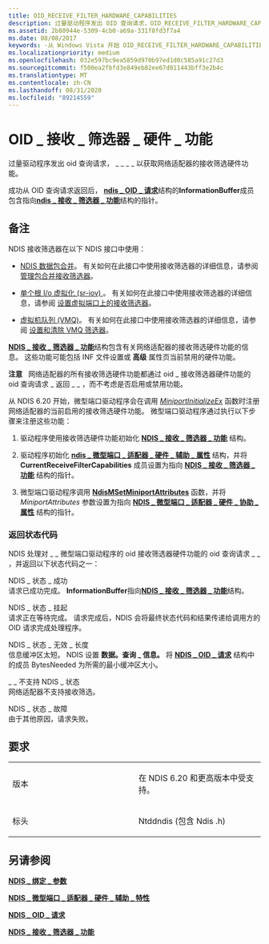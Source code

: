```yaml
---
title: OID_RECEIVE_FILTER_HARDWARE_CAPABILITIES
description: 过量驱动程序发出 OID 查询请求，OID_RECEIVE_FILTER_HARDWARE_CAPABILITIES 获取网络适配器的接收筛选硬件功能。
ms.assetid: 2b80944e-5309-4cb0-a69a-331f8fd3f7a4
ms.date: 08/08/2017
keywords: -从 Windows Vista 开始 OID_RECEIVE_FILTER_HARDWARE_CAPABILITIES 的网络驱动程序
ms.localizationpriority: medium
ms.openlocfilehash: 032e597bc9ea5859d970b97ed1d0c585a91c27d3
ms.sourcegitcommit: f500ea2fbfd3e849eb82ee67d011443bff3e2b4c
ms.translationtype: MT
ms.contentlocale: zh-CN
ms.lasthandoff: 08/31/2020
ms.locfileid: "89214559"
---
```

# <a name="oid_receive_filter_hardware_capabilities"></a>OID \_ 接收 \_ 筛选器 \_ 硬件 \_ 功能


过量驱动程序发出 oid 查询请求， \_ \_ \_ \_ 以获取网络适配器的接收筛选硬件功能。

成功从 OID 查询请求返回后， [**ndis \_ OID \_ 请求**](/windows-hardware/drivers/ddi/ndis/ns-ndis-_ndis_oid_request)结构的**InformationBuffer**成员包含指向[**ndis \_ 接收 \_ 筛选器 \_ 功能**](/windows-hardware/drivers/ddi/ntddndis/ns-ntddndis-_ndis_receive_filter_capabilities)结构的指针。

<a name="remarks"></a>备注
-------

NDIS 接收筛选器在以下 NDIS 接口中使用：

-   [NDIS 数据包合并](./ndis-packet-coalescing.md)。 有关如何在此接口中使用接收筛选器的详细信息，请参阅 [管理包合并接收筛选器](https://docs.microsoft.com/windows-hardware/drivers/network/managing-packet-coalescing-receive-filters)。

-   [单个根 I/o 虚拟化 (sr-iov) ](./single-root-i-o-virtualization--sr-iov-.md)。 有关如何在此接口中使用接收筛选器的详细信息，请参阅 [设置虚拟端口上的接收筛选器](./setting-a-receive-filter-on-a-virtual-port.md)。

-   [虚拟机队列 (VMQ)](./virtual-machine-queue--vmq--in-ndis-6-20.md)。 有关如何在此接口中使用接收筛选器的详细信息，请参阅 [设置和清除 VMQ 筛选器](./setting-and-clearing-vmq-filters.md)。

[**NDIS \_ 接收 \_ 筛选器 \_ 功能**](/windows-hardware/drivers/ddi/ntddndis/ns-ntddndis-_ndis_receive_filter_capabilities)结构包含有关网络适配器的接收筛选硬件功能的信息。 这些功能可能包括 INF 文件设置或 **高级** 属性页当前禁用的硬件功能。

**注意**   网络适配器的所有接收筛选硬件功能都通过 oid \_ 接收筛选器硬件功能的 oid 查询请求 \_ 返回 \_ \_ ，而不考虑是否启用或禁用功能。

 

从 NDIS 6.20 开始，微型端口驱动程序会在调用 [*MiniportInitializeEx*](/windows-hardware/drivers/ddi/ndis/nc-ndis-miniport_initialize) 函数时注册网络适配器的当前启用的接收筛选硬件功能。 微型端口驱动程序通过执行以下步骤来注册这些功能：

1.  驱动程序使用接收筛选硬件功能初始化 [**NDIS \_ 接收 \_ 筛选器 \_ 功能**](/windows-hardware/drivers/ddi/ntddndis/ns-ntddndis-_ndis_receive_filter_capabilities) 结构。

2.  驱动程序初始化 [**ndis \_ 微型端口 \_ 适配器 \_ 硬件 \_ 辅助 \_ 属性**](/windows-hardware/drivers/ddi/ndis/ns-ndis-_ndis_miniport_adapter_hardware_assist_attributes) 结构，并将 **CurrentReceiveFilterCapabilities** 成员设置为指向 [**NDIS \_ 接收 \_ 筛选器 \_ 功能**](/windows-hardware/drivers/ddi/ntddndis/ns-ntddndis-_ndis_receive_filter_capabilities) 结构的指针。

3.  微型端口驱动程序调用 [**NdisMSetMiniportAttributes**](/windows-hardware/drivers/ddi/ndis/nf-ndis-ndismsetminiportattributes) 函数，并将 *MiniportAttributes* 参数设置为指向 [**NDIS \_ 微型端口 \_ 适配器 \_ 硬件 \_ 协助 \_ 属性**](/windows-hardware/drivers/ddi/ndis/ns-ndis-_ndis_miniport_adapter_hardware_assist_attributes) 结构的指针。

### <a name="return-status-codes"></a>返回状态代码

NDIS 处理对 \_ \_ 微型端口驱动程序的 oid 接收筛选器硬件功能的 oid 查询请求 \_ \_ ，并返回以下状态代码之一：

<a href="" id="ndis-status-success"></a>NDIS \_ 状态 \_ 成功  
请求已成功完成。 **InformationBuffer**指向[**NDIS \_ 接收 \_ 筛选器 \_ 功能**](/windows-hardware/drivers/ddi/ntddndis/ns-ntddndis-_ndis_receive_filter_capabilities)结构。

<a href="" id="ndis-status-pending"></a>NDIS \_ 状态 \_ 挂起  
请求正在等待完成。 请求完成后，NDIS 会将最终状态代码和结果传递给调用方的 OID 请求完成处理程序。

<a href="" id="ndis-status-invalid-length"></a>NDIS \_ 状态 \_ 无效 \_ 长度  
信息缓冲区太短。 NDIS 设置 **数据。查询 \_ 信息。** 将 [**NDIS \_ OID \_ 请求**](/windows-hardware/drivers/ddi/ndis/ns-ndis-_ndis_oid_request) 结构中的成员 BytesNeeded 为所需的最小缓冲区大小。

<a href="" id="ndis-status-not-supported"></a>\_ \_ 不支持 NDIS \_ 状态  
网络适配器不支持接收筛选。

<a href="" id="ndis-status-failure"></a>NDIS \_ 状态 \_ 故障  
由于其他原因，请求失败。

<a name="requirements"></a>要求
------------

<table>
<colgroup>
<col width="50%" />
<col width="50%" />
</colgroup>
<tbody>
<tr class="odd">
<td><p>版本</p></td>
<td><p>在 NDIS 6.20 和更高版本中受支持。</p></td>
</tr>
<tr class="even">
<td><p>标头</p></td>
<td>Ntddndis (包含 Ndis .h) </td>
</tr>
</tbody>
</table>

## <a name="see-also"></a>另请参阅


[**NDIS \_ 绑定 \_ 参数**](/windows-hardware/drivers/ddi/ndis/ns-ndis-_ndis_bind_parameters)

[**NDIS \_ 微型端口 \_ 适配器 \_ 硬件 \_ 辅助 \_ 特性**](/windows-hardware/drivers/ddi/ndis/ns-ndis-_ndis_miniport_adapter_hardware_assist_attributes)

[**NDIS \_ OID \_ 请求**](/windows-hardware/drivers/ddi/ndis/ns-ndis-_ndis_oid_request)

[**NDIS \_ 接收 \_ 筛选器 \_ 功能**](/windows-hardware/drivers/ddi/ntddndis/ns-ntddndis-_ndis_receive_filter_capabilities)

 

